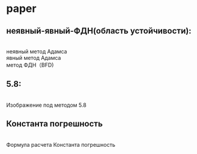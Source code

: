 # paper
## неявный-явный-ФДН(область устойчивости):
</br>неявный метод Адамсa
</br>явный метод Адамсa
</br>метод ФДН（BFD)
</br>
## 5.8:
</br>Изображение под методом 5.8
##  Константа погрешность
</br>Формула расчета Константа погрешность
